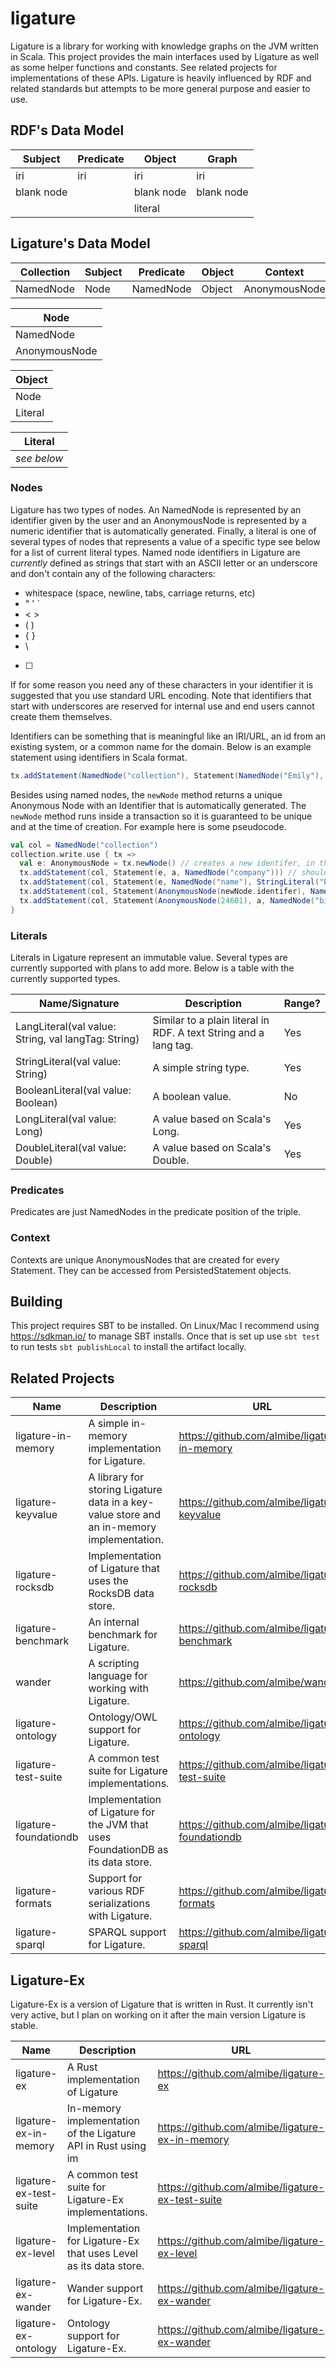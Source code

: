 # ligature

Ligature is a library for working with knowledge graphs on the JVM written in Scala.
This project provides the main interfaces used by Ligature as well as some helper functions and constants.
See related projects for implementations of these APIs.
Ligature is heavily influenced by RDF and related standards but attempts to be more general purpose and easier to use.

## RDF's Data Model

| Subject    | Predicate  | Object     | Graph      |
| ---------- | ---------- | ---------- | ---------- |
| iri        | iri        | iri        | iri        |
| blank node |            | blank node | blank node |
|            |            | literal    |            |

## Ligature's Data Model

| Collection | Subject         | Predicate | Object | Context       |
| ---------- | --------------- | --------- | ------ | ------------- |
| NamedNode  | Node            | NamedNode | Object | AnonymousNode |

| Node          |
| ------------- |
| NamedNode     |
| AnonymousNode |

| Object  |
| ------- |
| Node    |
| Literal |

| Literal     |
| ----------- |
| *see below* |

### Nodes

Ligature has two types of nodes.
An NamedNode is represented by an identifier given by the user
and an AnonymousNode is represented by a numeric identifier that is automatically generated.
Finally, a literal is one of several types of nodes that represents a value of a specific type see below for a list
of current literal types.
Named node identifiers in Ligature are *currently* defined as strings that start with an ASCII letter
or an underscore and don't contain any of the following characters:
 * whitespace (space, newline, tabs, carriage returns, etc)
 * " ' `
 * &lt; &gt;
 * ( )
 * { }
 * \
 * [ ]

If for some reason you need any of these characters in your identifier it is suggested that you use standard URL encoding.
Note that identifiers that start with underscores are reserved for internal use and end users cannot create them themselves.

Identifiers can be something that is meaningful like an IRI/URL, an id from an existing system, or a common name for the domain.
Below is an example statement using identifiers in Scala format.

```scala
tx.addStatement(NamedNode("collection"), Statement(NamedNode("Emily"), NamedNode("loves"), NamedNode("cats")))
```

Besides using named nodes, the `newNode` method returns a unique Anonymous Node with an Identifier
that is automatically generated.
The `newNode` method runs inside a transaction so it is guaranteed to be unique and at the time of creation.
For example here is some pseudocode.

```scala
val col = NamedNode("collection")
collection.write.use { tx =>
  val e: AnonymousNode = tx.newNode() // creates a new identifer, in this case let's say `42`
  tx.addStatement(col, Statement(e, a, NamedNode("company"))) // should run fine
  tx.addStatement(col, Statement(e, NamedNode("name"), StringLiteral("Pear"))) // should run fine
  tx.addStatement(col, Statement(AnonymousNode(newNode.identifer), NamedNode("name"), StringLiteral("Pear"))) // will run fine since it's just another way of writing the above line
  tx.addStatement(col, Statement(AnonymousNode(24601), a, NamedNode("bird"))) // will erorr out since that identifier hasn't been created yet
}
```

### Literals

Literals in Ligature represent an immutable value.
Several types are currently supported with plans to add more.
Below is a table with the currently supported types.

| Name/Signature | Description | Range? |
| -------------- | ----------- | ------ |
| LangLiteral(val value: String, val langTag: String) | Similar to a plain literal in RDF.  A text String and a lang tag. | Yes |
| StringLiteral(val value: String) | A simple string type. | Yes |
| BooleanLiteral(val value: Boolean) | A boolean value. | No |
| LongLiteral(val value: Long) | A value based on Scala's Long. | Yes |
| DoubleLiteral(val value: Double) | A value based on Scala's Double. | Yes |

### Predicates

Predicates are just NamedNodes in the predicate position of the triple.

### Context

Contexts are unique AnonymousNodes that are created for every Statement.
They can be accessed from PersistedStatement objects.

## Building
This project requires SBT to be installed.
On Linux/Mac I recommend using https://sdkman.io/ to manage SBT installs.
Once that is set up use `sbt test` to run tests `sbt publishLocal` to install the artifact locally.

## Related Projects

| Name                  | Description                                                                               | URL                                             |
| --------------------- | ----------------------------------------------------------------------------------------- | ----------------------------------------------- |
| ligature-in-memory    | A simple in-memory implementation for Ligature.                                           | https://github.com/almibe/ligature-in-memory    |
| ligature-keyvalue     | A library for storing Ligature data in a key-value store and an in-memory implementation. | https://github.com/almibe/ligature-keyvalue     |
| ligature-rocksdb      | Implementation of Ligature that uses the RocksDB data store.                              | https://github.com/almibe/ligature-rocksdb      |
| ligature-benchmark    | An internal benchmark for Ligature.                                                       | https://github.com/almibe/ligature-benchmark    |
| wander                | A scripting language for working with Ligature.                                           | https://github.com/almibe/wander                |
| ligature-ontology     | Ontology/OWL support for Ligature.                                                        | https://github.com/almibe/ligature-ontology     |
| ligature-test-suite   | A common test suite for Ligature implementations.                                         | https://github.com/almibe/ligature-test-suite   |
| ligature-foundationdb | Implementation of Ligature for the JVM that uses FoundationDB as its data store.          | https://github.com/almibe/ligature-foundationdb |
| ligature-formats      | Support for various RDF serializations with Ligature.                                     | https://github.com/almibe/ligature-formats      |
| ligature-sparql       | SPARQL support for Ligature.                                                              | https://github.com/almibe/ligature-sparql       |

## Ligature-Ex

Ligature-Ex is a version of Ligature that is written in Rust.
It currently isn't very active, but I plan on working on it after the main version Ligature is stable.

| Name                   | Description                                                       | URL                                              |
| ---------------------- | ----------------------------------------------------------------- | ------------------------------------------------ |
| ligature-ex            | A Rust implementation of Ligature                                 | https://github.com/almibe/ligature-ex            |
| ligature-ex-in-memory  | In-memory implementation of the Ligature API in Rust using im     | https://github.com/almibe/ligature-ex-in-memory  |
| ligature-ex-test-suite | A common test suite for Ligature-Ex implementations.              | https://github.com/almibe/ligature-ex-test-suite |
| ligature-ex-level      | Implementation for Ligature-Ex that uses Level as its data store. | https://github.com/almibe/ligature-ex-level      |
| ligature-ex-wander     | Wander support for Ligature-Ex.                                   | https://github.com/almibe/ligature-ex-wander     |
| ligature-ex-ontology   | Ontology support for Ligature-Ex.                                 | https://github.com/almibe/ligature-ex-wander     |
